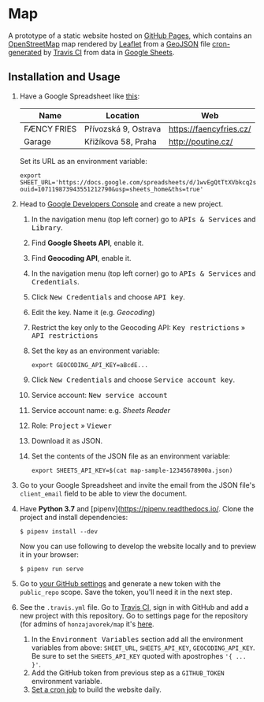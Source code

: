 # Map

A prototype of a static website hosted on [GitHub Pages](https://pages.github.com), which contains an [OpenStreetMap](https://www.openstreetmap.org/) map rendered by [Leaflet](http://leafletjs.com/) from a [GeoJSON](http://geojson.org/) file [cron-generated](https://docs.travis-ci.com/user/cron-jobs/) by [Travis CI](http://travis-ci.org/) from data in [Google Sheets](https://docs.google.com/spreadsheets/).

## Installation and Usage

1.  Have a Google Spreadsheet like [this](https://docs.google.com/spreadsheets/d/1wvEgQtTtXVbkcq2sCis3T6P3AHMJXOzylkshH8sC2s0/edit?usp=sharing):

    | Name          | Location             | Web                       |
    |---------------|----------------------|---------------------------|
    | FÆNCY FRIES   | Přívozská 9, Ostrava | https://faencyfries.cz/   |
    | Garage        | Křižíkova 58, Praha  | http://poutine.cz/        |

    Set its URL as an environment variable:

    ```shell
    export SHEET_URL='https://docs.google.com/spreadsheets/d/1wvEgQtTtXVbkcq2sCis3T6P3AHMJXOzylkshH8sC2s0/edit?ouid=107119873943551212790&usp=sheets_home&ths=true'
    ```

1.  Head to [Google Developers Console](https://console.developers.google.com/project) and create a new project.

    1.  In the navigation menu (top left corner) go to <kbd>APIs & Services</kbd> and <kbd>Library</kbd>.
    1.  Find **Google Sheets API**, enable it.
    1.  Find **Geocoding API**, enable it.
    1.  In the navigation menu (top left corner) go to <kbd>APIs & Services</kbd> and <kbd>Credentials</kbd>.
    1.  Click <kbd>New Credentials</kbd> and choose <kbd>API key</kbd>.
    1.  Edit the key. Name it (e.g. _Geocoding_)
    1.  Restrict the key only to the Geocoding API: <kbd>Key restrictions</kbd> » <kbd>API restrictions</kbd>
    1.  Set the key as an environment variable:

        ```shell
        export GEOCODING_API_KEY=aBcdE...
        ```

    1.  Click <kbd>New Credentials</kbd> and choose <kbd>Service account key</kbd>.
    1.  Service account: <kbd>New service account<kbd>
    1.  Service account name: e.g. _Sheets Reader_
    1.  Role: <kbd>Project</kbd> » <kbd>Viewer</kbd>
    1.  Download it as JSON.
    1.  Set the contents of the JSON file as an environment variable:

        ```shell
        export SHEETS_API_KEY=$(cat map-sample-12345678900a.json)
        ```

1.  Go to your Google Spreadsheet and invite the email from the JSON file's `client_email` field to be able to view the document.

1.  Have **Python 3.7** and [pipenv](https://pipenv.readthedocs.io/. Clone the project and install dependencies:

    ```shell
    $ pipenv install --dev
    ```

    Now you can use following to develop the website locally and to preview it in your browser:

    ```shell
    $ pipenv run serve
    ```

1.  Go to [your GitHub settings](https://github.com/settings/tokens) and generate a new token with the `public_repo` scope. Save the token, you'll need it in the next step.

1.  See the `.travis.yml` file. Go to [Travis CI](http://travis-ci.org/), sign in with GitHub and add a new project with this repository. Go to settings page for the repository (for admins of `honzajavorek/map` it's [here](https://travis-ci.org/honzajavorek/map/settings).

    1.  In the <kbd>Environment Variables</kbd> section add all the environment variables from above: `SHEET_URL`, `SHEETS_API_KEY`, `GEOCODING_API_KEY`. Be sure to set the `SHEETS_API_KEY` quoted with apostrophes `'{ ... }'`.
    1.  Add the GitHub token from previous step as a `GITHUB_TOKEN` environment variable.
    1.  [Set a cron job](https://docs.travis-ci.com/user/cron-jobs/) to build the website daily.
